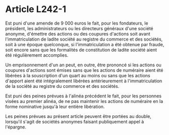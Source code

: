# Article L242-1

Est puni d'une amende de 9 000 euros le fait, pour les fondateurs, le président, les administrateurs ou les directeurs généraux d'une société anonyme, d'émettre des actions ou des coupures d'actions soit avant l'immatriculation de ladite société au registre du commerce et des sociétés, soit à une époque quelconque, si l'immatriculation a été obtenue par fraude, soit encore sans que les formalités de constitution de ladite société aient été régulièrement accomplies.

Un emprisonnement d'un an peut, en outre, être prononcé si les actions ou coupures d'actions sont émises sans que les actions de numéraire aient été libérées à la souscription d'un quart au moins ou sans que les actions d'apport aient été intégralement libérées antérieurement à l'immatriculation de la société au registre du commerce et des sociétés.

Est puni des peines prévues à l'alinéa précédent le fait, pour les personnes visées au premier alinéa, de ne pas maintenir les actions de numéraire en la forme nominative jusqu'à leur entière libération.

Les peines prévues au présent article peuvent être portées au double, lorsqu'il s'agit de sociétés anonymes faisant publiquement appel à l'épargne.
